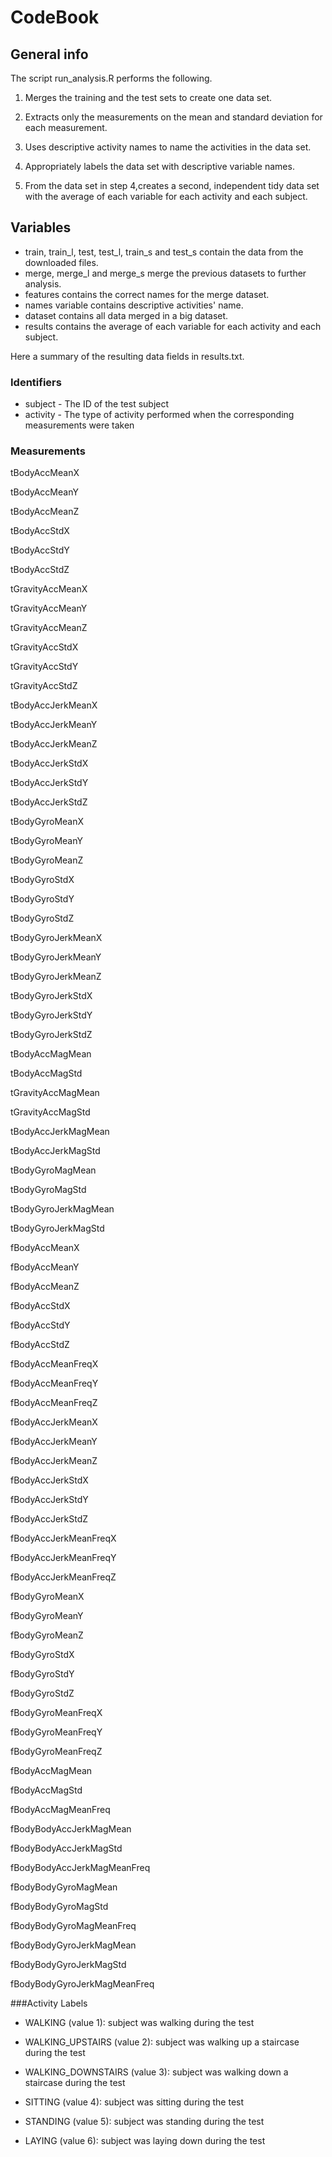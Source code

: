 # CodeBook

## General info
The script run_analysis.R performs the following.

1. Merges the training and the test sets to create one data set.

2. Extracts only the measurements on the mean and standard deviation for each measurement.

3. Uses descriptive activity names to name the activities in the data set.

4. Appropriately labels the data set with descriptive variable names.

5. From the data set in step 4,creates a second, independent tidy data set with the average of each variable for each activity and each subject.

## Variables

* train, train_l, test, test_l, train_s and test_s contain the data from the downloaded files.
* merge, merge_l and merge_s merge the previous datasets to further analysis.
* features contains the correct names for the merge dataset.
* names variable contains descriptive activities' name.
* dataset contains all data merged in a big dataset.
* results contains the average of each variable for each activity and each subject.

Here a summary of the resulting data fields in results.txt.

### Identifiers

* subject - The ID of the test subject
* activity - The type of activity performed when the corresponding measurements were taken

### Measurements

tBodyAccMeanX

tBodyAccMeanY

tBodyAccMeanZ

tBodyAccStdX

tBodyAccStdY

tBodyAccStdZ

tGravityAccMeanX

tGravityAccMeanY

tGravityAccMeanZ

tGravityAccStdX

tGravityAccStdY

tGravityAccStdZ

tBodyAccJerkMeanX

tBodyAccJerkMeanY

tBodyAccJerkMeanZ

tBodyAccJerkStdX

tBodyAccJerkStdY

tBodyAccJerkStdZ

tBodyGyroMeanX

tBodyGyroMeanY

tBodyGyroMeanZ

tBodyGyroStdX

tBodyGyroStdY

tBodyGyroStdZ

tBodyGyroJerkMeanX

tBodyGyroJerkMeanY

tBodyGyroJerkMeanZ

tBodyGyroJerkStdX

tBodyGyroJerkStdY

tBodyGyroJerkStdZ

tBodyAccMagMean

tBodyAccMagStd

tGravityAccMagMean

tGravityAccMagStd

tBodyAccJerkMagMean

tBodyAccJerkMagStd

tBodyGyroMagMean

tBodyGyroMagStd

tBodyGyroJerkMagMean

tBodyGyroJerkMagStd

fBodyAccMeanX

fBodyAccMeanY

fBodyAccMeanZ

fBodyAccStdX

fBodyAccStdY

fBodyAccStdZ

fBodyAccMeanFreqX

fBodyAccMeanFreqY

fBodyAccMeanFreqZ

fBodyAccJerkMeanX

fBodyAccJerkMeanY

fBodyAccJerkMeanZ

fBodyAccJerkStdX

fBodyAccJerkStdY

fBodyAccJerkStdZ

fBodyAccJerkMeanFreqX

fBodyAccJerkMeanFreqY

fBodyAccJerkMeanFreqZ

fBodyGyroMeanX

fBodyGyroMeanY


fBodyGyroMeanZ

fBodyGyroStdX

fBodyGyroStdY

fBodyGyroStdZ

fBodyGyroMeanFreqX

fBodyGyroMeanFreqY

fBodyGyroMeanFreqZ

fBodyAccMagMean

fBodyAccMagStd

fBodyAccMagMeanFreq

fBodyBodyAccJerkMagMean

fBodyBodyAccJerkMagStd

fBodyBodyAccJerkMagMeanFreq

fBodyBodyGyroMagMean

fBodyBodyGyroMagStd

fBodyBodyGyroMagMeanFreq

fBodyBodyGyroJerkMagMean

fBodyBodyGyroJerkMagStd

fBodyBodyGyroJerkMagMeanFreq

###Activity Labels

* WALKING (value 1): subject was walking during the test

* WALKING_UPSTAIRS (value 2): subject was walking up a staircase during the test

* WALKING_DOWNSTAIRS (value 3): subject was walking down a staircase during the test

* SITTING (value 4): subject was sitting during the test

* STANDING (value 5): subject was standing during the test

* LAYING (value 6): subject was laying down during the test
